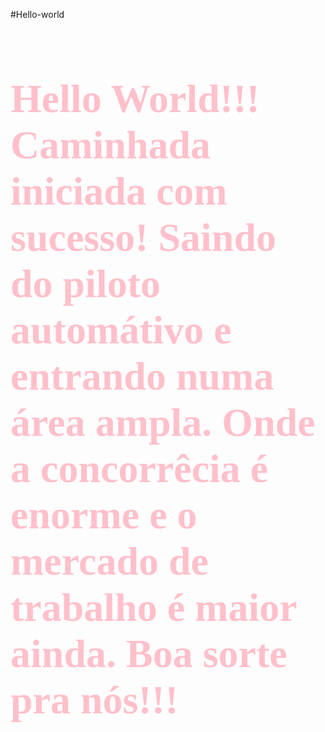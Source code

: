 #Hello-world
<!DOCTYPE html>
<hmtl>
<head>
    <meta charset="UTF-8">
    <meta name="viewport" content="width=device-width, initial-scale=1.0">
    <title>GitHub - Treinando</title>
    <style>
        /* Isto é um commentário em CSS! */
        h1 {
            color: pink;
            font-size: 4rem;
            font-family: Verdana;
        }
    </style>
</head>
<body>
       <h1>Hello World!!! 
   Caminhada iniciada com sucesso!
Saindo do piloto automátivo e entrando numa área ampla. 
Onde a concorrêcia é enorme e o mercado de trabalho é maior ainda. Boa sorte pra nós!!!</h1>
</body>
</html>  
